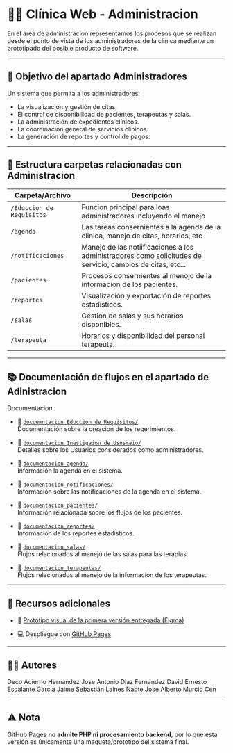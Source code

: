 # 🧑‍💼 Clínica Web - Administracion

En el area de administracion representamos los procesos que se realizan desde el punto de vista de los administradores de la clinica mediante un prototipado del posible producto de software.

---

## 📌 Objetivo del apartado Administradores

Un sistema que permita a los administradores:

- La visualización y gestión de citas.
- El control de disponibilidad de pacientes, terapeutas y salas.
- La administración de expedientes clínicos.
- La coordinación general de servicios clínicos.
- La generación de reportes y control de pagos.

---

## 📁 Estructura carpetas relacionadas con Administracion

| Carpeta/Archivo           | Descripción |
|---------------------------|-------------|
| `/Educcion de Requisitos` | Funcion principal para loas administradores incluyendo el manejo  |
| `/agenda`                 | Las tareas consernientes a la agenda de la clinica, manejo de citas, horarios, etc |
| `/notificaciones`         | Manejo de las notiificaciones a los administradores como solicitudes de servicio, cambios de citas, etc...  |
| `/pacientes`              | Procesos consernientes al menojo de la informacion de los pacientes. |
| `/reportes`               | Visualización y exportación de reportes estadísticos. |
| `/salas`                  | Gestión de salas y sus horarios disponibles. |
| `/terapeuta`              | Horarios y disponibilidad del personal terapeuta. |



---

## 📚 Documentación de flujos en el apartado de Adinistracion

Documentacion :

- 📄 [`docuemntacion Educcion de Requisitos/`](./documentacion_sistema/Educción%de%requisitos)  
  Documentación sobre la creacion de los reqerimientos.

- 📄 [`documentacion Inestigaion de Ususraio/`](./documentacion_sistema/Investigación%de%usuarios)  
  Detalles sobre los Usuarios considerados como administradores.

- 📄 [`documentacion_agenda/`](./documentacion_sistema/agenda)  
  Información la agenda en el sistema.
  
- 📄 [`documentacion_notificaciones/`](./notificaciones)  
  Información sobre las notificaciones de la agenda en el sistema.

- 📄 [`documentacion_pacientes/`](./pacientes)  
  Información relacionada sobre los flujos de los pacientes.

- 📄 [`documentacion_reportes/`](./reportes)  
  Información de los reportes estadisticos.

- 📄 [`documentacion_salas/`](./salas)  
  Flujos relacionados al manejo de las salas para las terapias.

- 📄 [`documentacion_terapeutas/`](./terapeutas)  
  Flujos relacionados al manejo de la informacion de los terapeutas.
---

## 🔗 Recursos adicionales

- 🎨 [Prototipo visual de la primera versión entregada (Figma)](https://www.figma.com/design/kp0EV8D1mdzI2OQcKCoEz1/Expedientes_Cl%C3%ADnica?node-id=1051169-107&m=dev&t=eBp5dQeB45w8M59l-1)

- 💻 Despliegue con [GitHub Pages](https://carlosekraigoza.github.io/ClinicaWeb/)

---

## 👨‍💻 Autores

Deco Acierno Hernandez
Jose Antonio Diaz Fernandez
David Ernesto Escalante Garcia
Jaime Sebastián Laines Nabte
Jose Alberto Murcio Cen



---

## ⚠️ Nota

GitHub Pages **no admite PHP ni procesamiento backend**, por lo que esta versión es únicamente una maqueta/prototipo del sistema final.
